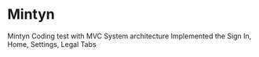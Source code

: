 # Mintyn

Mintyn Coding test with MVC System architecture
Implemented the Sign In, Home, Settings, Legal Tabs

